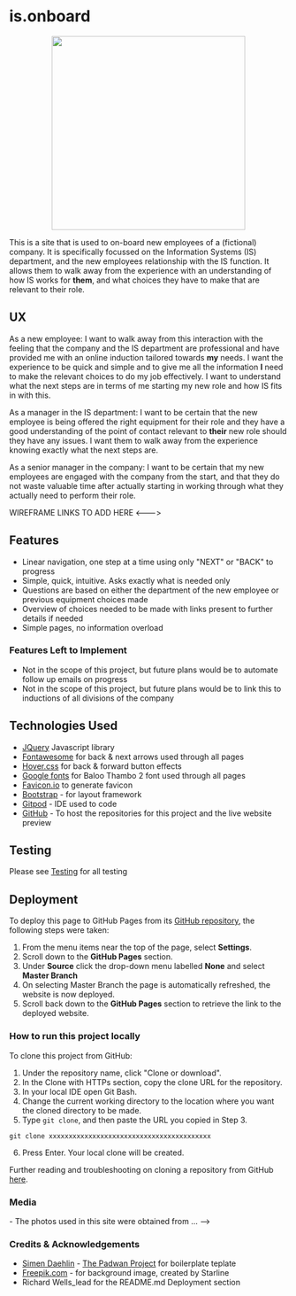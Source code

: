 # is.onboard


<div align="center">
<img src="xxxxxxxxxxxx" height="350" width="350">
</div>

This is a site that is used to on-board new employees of a (fictional) company. It is specifically focussed on the Information Systems (IS) department, and the new employees 
relationship with the IS function. It allows them to walk away from the experience with an understanding of how IS works for **them**, and what choices they have to make that are relevant to their role. 

## UX

As a new employee: I want to walk away from this interaction with the feeling that the company and the IS department are professional and have provided me with 
an online induction tailored towards **my** needs. I want the experience to be quick and simple and to give me all the information **I** need to make the relevant choices to 
do my job effectively. I want to understand what the next steps are in terms of me starting my new role and how IS fits in with this.

As a manager in the IS department: I want to be certain that the new employee is being offered the right equipment for their role and they have a good understanding of 
the point of contact relevant to **their** new role should they have any issues. I want them to walk away from the experience knowing exactly what the next steps are.

As a senior manager in the company: I want to be certain that my new employees are engaged with the company from the start, and that they do not waste valuable 
time after actually starting in working through what they actually need to perform their role.

<!-->
WIREFRAME LINKS TO ADD HERE
<--->

## Features

- Linear navigation, one step at a time using only "NEXT" or "BACK" to progress
- Simple, quick, intuitive. Asks exactly what is needed only
- Questions are based on either the department of the new employee or previous equipment choices made
- Overview of choices needed to be made with links present to further details if needed
- Simple pages, no information overload


### Features Left to Implement

- Not in the scope of this project, but future plans would be to automate follow up emails on progress
- Not in the scope of this project, but future plans would be to link this to inductions of all divisions of the company

## Technologies Used

- [JQuery](https://jquery.com) Javascript library
- [Fontawesome](https://fontawesome.com/) for back & next arrows used through all pages
- [Hover.css](https://ianlunn.github.io/Hover/) for back & forward button effects
- [Google fonts](https://fonts.google.com/) for Baloo Thambo 2 font used through all pages
- [Favicon.io](https://favicon.io/) to generate favicon
- [Bootstrap](https://getbootstrap.com/) - for layout framework
- [Gitpod](https://www.gitpod.io/) - IDE used to code
- [GitHub](https://github.com/) - To host the repositories for this project and the live website preview


## Testing

Please see [Testing](TESTING.md) for all testing

## Deployment

To deploy this page to GitHub Pages from its [GitHub repository](xxxxxxxxxxxxxxxxxxxxxxxxxxxxx), the following steps were taken: 

1. From the menu items near the top of the page, select **Settings**.
2. Scroll down to the **GitHub Pages** section.
3. Under **Source** click the drop-down menu labelled **None** and select **Master Branch**
4. On selecting Master Branch the page is automatically refreshed, the website is now deployed. 
5. Scroll back down to the **GitHub Pages** section to retrieve the link to the deployed website.
 

### How to run this project locally

To clone this project from GitHub:

1. Under the repository name, click "Clone or download".
2. In the Clone with HTTPs section, copy the clone URL for the repository. 
3. In your local IDE open Git Bash.
4. Change the current working directory to the location where you want the cloned directory to be made.
5. Type ```git clone```, and then paste the URL you copied in Step 3.
```console
git clone xxxxxxxxxxxxxxxxxxxxxxxxxxxxxxxxxxxxxxxxx
```
6. Press Enter. Your local clone will be created.

Further reading and troubleshooting on cloning a repository from GitHub [here](https://help.github.com/en/articles/cloning-a-repository).

### Media

<!-->
- The photos used in this site were obtained from ...
-->

### Credits & Acknowledgements

- [Simen Daehlin](https://github.com/Eventyret) - [The Padwan Project](https://github.com/Eventyret/Padawan) for boilerplate teplate
- [Freepik.com](https://www.freepik.com/free-photos-vectors/background") - for background image, created by Starline
- Richard Wells_lead for the README.md Deployment section